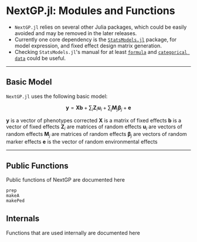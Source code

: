 
# NextGP.jl: Modules and Functions

* `NextGP.jl` relies on several other Julia packages, which could be easily avoided and may be removed in the later releases.
* Currently one core dependency is the [`StatsModels.jl`](https://juliastats.org/StatsModels.jl/latest/) package, for model expression, and fixed effect design matrix generation.
* Checking `StatsModels.jl`'s manual for at least [`formula`](https://juliastats.org/StatsModels.jl/latest/formula/#The-@formula-language)  and  [`categorical data`](https://juliastats.org/StatsModels.jl/latest/contrasts/#Modeling-categorical-data) could be useful. 

---

## Basic Model

`NextGP.jl` uses the following basic model:


$$
\mathbf{y}= \mathbf{X}\mathbf{b} + \sum_{i}\mathbf{Z}_{i}\mathbf{u}_{i}  + \sum_{j}\mathbf{M}_{j}\boldsymbol{\beta}_{j} + \mathbf{e}
$$

$\mathbf{y}$ is a vector of phenotypes corrected
$\mathbf{X}$ is a matrix of fixed effects
$\mathbf{b}$ is a vector of fixed effects
$\mathbf{Z}_i$ are matrices of random effects
$\mathbf{u}_i$ are vectors of random effects
$\mathbf{M}_{j}$ are matrices of random effects
$\boldsymbol{\beta}_j$ are vectors of random marker effects
$\mathbf{e}$ is the vector of random environmental effects

---

## Public Functions

Public functions of NextGP are documented here


```@docs
prep
makeA
makePed
```

## Internals

Functions that are used internally are documented here
